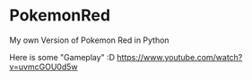 # PokemonRed
My own Version of Pokemon Red in Python

Here is some "Gameplay" :D 
https://www.youtube.com/watch?v=uvmcGOU0d5w 
